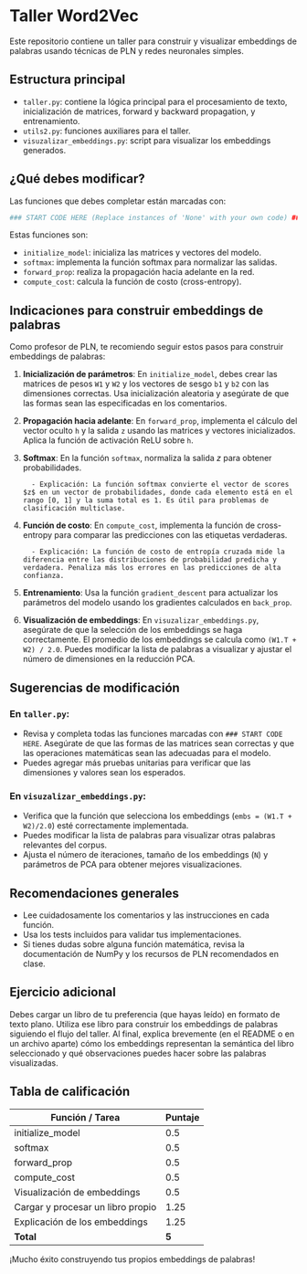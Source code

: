 
# Taller Word2Vec

Este repositorio contiene un taller para construir y visualizar embeddings de palabras usando técnicas de PLN y redes neuronales simples.

## Estructura principal

- `taller.py`: contiene la lógica principal para el procesamiento de texto, inicialización de matrices, forward y backward propagation, y entrenamiento.
- `utils2.py`: funciones auxiliares para el taller.
- `visuzalizar_embeddings.py`: script para visualizar los embeddings generados.

## ¿Qué debes modificar?

Las funciones que debes completar están marcadas con:
```python
### START CODE HERE (Replace instances of 'None' with your own code) ###
```

Estas funciones son:
- `initialize_model`: inicializa las matrices y vectores del modelo.
- `softmax`: implementa la función softmax para normalizar las salidas.
- `forward_prop`: realiza la propagación hacia adelante en la red.
- `compute_cost`: calcula la función de costo (cross-entropy).

## Indicaciones para construir embeddings de palabras

Como profesor de PLN, te recomiendo seguir estos pasos para construir embeddings de palabras:

1. **Inicialización de parámetros**: En `initialize_model`, debes crear las matrices de pesos `W1` y `W2` y los vectores de sesgo `b1` y `b2` con las dimensiones correctas. Usa inicialización aleatoria y asegúrate de que las formas sean las especificadas en los comentarios.


2. **Propagación hacia adelante**: En `forward_prop`, implementa el cálculo del vector oculto `h` y la salida `z` usando las matrices y vectores inicializados. Aplica la función de activación ReLU sobre `h`.

3. **Softmax**: En la función `softmax`, normaliza la salida $z$ para obtener probabilidades.

		 - Explicación: La función softmax convierte el vector de scores $z$ en un vector de probabilidades, donde cada elemento está en el rango [0, 1] y la suma total es 1. Es útil para problemas de clasificación multiclase.

4. **Función de costo**: En `compute_cost`, implementa la función de cross-entropy para comparar las predicciones con las etiquetas verdaderas.

		 - Explicación: La función de costo de entropía cruzada mide la diferencia entre las distribuciones de probabilidad predicha y verdadera. Penaliza más los errores en las predicciones de alta confianza.

5. **Entrenamiento**: Usa la función `gradient_descent` para actualizar los parámetros del modelo usando los gradientes calculados en `back_prop`.

6. **Visualización de embeddings**: En `visuzalizar_embeddings.py`, asegúrate de que la selección de los embeddings se haga correctamente. El promedio de los embeddings se calcula como `(W1.T + W2) / 2.0`. Puedes modificar la lista de palabras a visualizar y ajustar el número de dimensiones en la reducción PCA.

## Sugerencias de modificación

### En `taller.py`:
- Revisa y completa todas las funciones marcadas con `### START CODE HERE`. Asegúrate de que las formas de las matrices sean correctas y que las operaciones matemáticas sean las adecuadas para el modelo.
- Puedes agregar más pruebas unitarias para verificar que las dimensiones y valores sean los esperados.

### En `visuzalizar_embeddings.py`:
- Verifica que la función que selecciona los embeddings (`embs = (W1.T + W2)/2.0`) esté correctamente implementada.
- Puedes modificar la lista de palabras para visualizar otras palabras relevantes del corpus.
- Ajusta el número de iteraciones, tamaño de los embeddings (`N`) y parámetros de PCA para obtener mejores visualizaciones.

## Recomendaciones generales

- Lee cuidadosamente los comentarios y las instrucciones en cada función.
- Usa los tests incluidos para validar tus implementaciones.
- Si tienes dudas sobre alguna función matemática, revisa la documentación de NumPy y los recursos de PLN recomendados en clase.


## Ejercicio adicional

Debes cargar un libro de tu preferencia (que hayas leído) en formato de texto plano. Utiliza ese libro para construir los embeddings de palabras siguiendo el flujo del taller. Al final, explica brevemente (en el README o en un archivo aparte) cómo los embeddings representan la semántica del libro seleccionado y qué observaciones puedes hacer sobre las palabras visualizadas.

## Tabla de calificación

| Función / Tarea                      | Puntaje |
|--------------------------------------|---------|
| initialize_model                     |   0.5   |
| softmax                              |   0.5   |
| forward_prop                         |   0.5   |
| compute_cost                         |   0.5   |
| Visualización de embeddings          |   0.5   |
| Cargar y procesar un libro propio    |  1.25   |
| Explicación de los embeddings        |  1.25   |
| **Total**                            | **5**   |

¡Mucho éxito construyendo tus propios embeddings de palabras!
